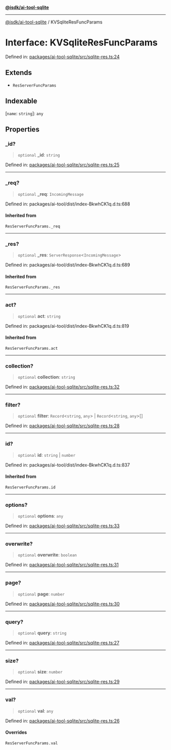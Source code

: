 [**@isdk/ai-tool-sqlite**](../README.md)

***

[@isdk/ai-tool-sqlite](../globals.md) / KVSqliteResFuncParams

# Interface: KVSqliteResFuncParams

Defined in: [packages/ai-tool-sqlite/src/sqlite-res.ts:24](https://github.com/isdk/ai-tool-sqlite.js/blob/5cc19364f69c0a003852117f8ff1c586f54eb29f/src/sqlite-res.ts#L24)

## Extends

- `ResServerFuncParams`

## Indexable

\[`name`: `string`\]: `any`

## Properties

### \_id?

> `optional` **\_id**: `string`

Defined in: [packages/ai-tool-sqlite/src/sqlite-res.ts:25](https://github.com/isdk/ai-tool-sqlite.js/blob/5cc19364f69c0a003852117f8ff1c586f54eb29f/src/sqlite-res.ts#L25)

***

### \_req?

> `optional` **\_req**: `IncomingMessage`

Defined in: packages/ai-tool/dist/index-BkwhCK1q.d.ts:688

#### Inherited from

`ResServerFuncParams._req`

***

### \_res?

> `optional` **\_res**: `ServerResponse`\<`IncomingMessage`\>

Defined in: packages/ai-tool/dist/index-BkwhCK1q.d.ts:689

#### Inherited from

`ResServerFuncParams._res`

***

### act?

> `optional` **act**: `string`

Defined in: packages/ai-tool/dist/index-BkwhCK1q.d.ts:819

#### Inherited from

`ResServerFuncParams.act`

***

### collection?

> `optional` **collection**: `string`

Defined in: [packages/ai-tool-sqlite/src/sqlite-res.ts:32](https://github.com/isdk/ai-tool-sqlite.js/blob/5cc19364f69c0a003852117f8ff1c586f54eb29f/src/sqlite-res.ts#L32)

***

### filter?

> `optional` **filter**: `Record`\<`string`, `any`\> \| `Record`\<`string`, `any`\>[]

Defined in: [packages/ai-tool-sqlite/src/sqlite-res.ts:28](https://github.com/isdk/ai-tool-sqlite.js/blob/5cc19364f69c0a003852117f8ff1c586f54eb29f/src/sqlite-res.ts#L28)

***

### id?

> `optional` **id**: `string` \| `number`

Defined in: packages/ai-tool/dist/index-BkwhCK1q.d.ts:837

#### Inherited from

`ResServerFuncParams.id`

***

### options?

> `optional` **options**: `any`

Defined in: [packages/ai-tool-sqlite/src/sqlite-res.ts:33](https://github.com/isdk/ai-tool-sqlite.js/blob/5cc19364f69c0a003852117f8ff1c586f54eb29f/src/sqlite-res.ts#L33)

***

### overwrite?

> `optional` **overwrite**: `boolean`

Defined in: [packages/ai-tool-sqlite/src/sqlite-res.ts:31](https://github.com/isdk/ai-tool-sqlite.js/blob/5cc19364f69c0a003852117f8ff1c586f54eb29f/src/sqlite-res.ts#L31)

***

### page?

> `optional` **page**: `number`

Defined in: [packages/ai-tool-sqlite/src/sqlite-res.ts:30](https://github.com/isdk/ai-tool-sqlite.js/blob/5cc19364f69c0a003852117f8ff1c586f54eb29f/src/sqlite-res.ts#L30)

***

### query?

> `optional` **query**: `string`

Defined in: [packages/ai-tool-sqlite/src/sqlite-res.ts:27](https://github.com/isdk/ai-tool-sqlite.js/blob/5cc19364f69c0a003852117f8ff1c586f54eb29f/src/sqlite-res.ts#L27)

***

### size?

> `optional` **size**: `number`

Defined in: [packages/ai-tool-sqlite/src/sqlite-res.ts:29](https://github.com/isdk/ai-tool-sqlite.js/blob/5cc19364f69c0a003852117f8ff1c586f54eb29f/src/sqlite-res.ts#L29)

***

### val?

> `optional` **val**: `any`

Defined in: [packages/ai-tool-sqlite/src/sqlite-res.ts:26](https://github.com/isdk/ai-tool-sqlite.js/blob/5cc19364f69c0a003852117f8ff1c586f54eb29f/src/sqlite-res.ts#L26)

#### Overrides

`ResServerFuncParams.val`
